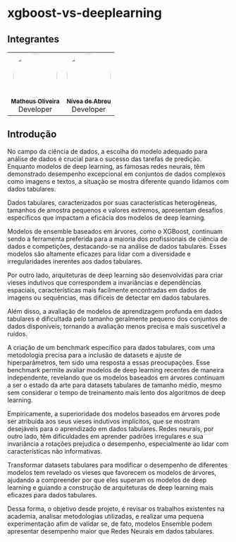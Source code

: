 # xgboost-vs-deeplearning

## Integrantes

<div align="center" style="max-width:68rem;">
<table>
  <tr>
    <td align="center"><a href="https://github.com/matheus-1618"><img style="border-radius: 50%;" src="https://avatars.githubusercontent.com/matheus-1618" width="100px;" alt=""/><br /><sub><b>Matheus Oliveira</b></sub></a><br /><a href="https://github.com/matheus-1618" title="Matheus Silva M. Oliveira"></a> Developer</td>
   <td align="center"><a href="https://github.com/niveaabreu"><img style="border-radius: 50%;" src="https://avatars.githubusercontent.com/niveaabreu" width="100px;" alt=""/><br /><sub><b>Nívea de Abreu</b></sub></a><br /><a href="https://github.com/niveaabreu" title="Nívea de Abreu"></a>Developer</td>
  </tr>
</table>
</div>

## Introdução

No campo da ciência de dados, a escolha do modelo adequado para análise de dados é crucial para o sucesso das tarefas de predição. Enquanto modelos de deep learning, as famosas redes neurais, têm demonstrado desempenho excepcional em conjuntos de dados complexos como imagens e textos, a situação se mostra diferente quando lidamos com dados tabulares.

Dados tabulares, caracterizados por suas características heterogêneas, tamanhos de amostra pequenos e valores extremos, apresentam desafios específicos que impactam a eficácia dos modelos de deep learning. 

Modelos de ensemble baseados em árvores, como o XGBoost, continuam sendo a ferramenta preferida para a maioria dos profissionais de ciência de dados e competições, destacando-se na análise de dados tabulares. Esses modelos são altamente eficazes para lidar com a diversidade e irregularidades inerentes aos dados tabulares.

Por outro lado, arquiteturas de deep learning são desenvolvidas para criar vieses indutivos que correspondem a invariâncias e dependências espaciais, características mais facilmente encontradas em dados de imagens ou sequências, mas difíceis de detectar em dados tabulares.

Além disso, a avaliação de modelos de aprendizagem profunda em dados tabulares é dificultada pelo tamanho geralmente pequeno dos conjuntos de dados disponíveis, tornando a avaliação menos precisa e mais suscetível a ruídos.

A criação de um benchmark específico para dados tabulares, com uma metodologia precisa para a inclusão de datasets e ajuste de hiperparâmetros, tem sido uma resposta a essas preocupações. Esse benchmark permite avaliar modelos de deep learning recentes de maneira independente, revelando que os modelos baseados em árvores continuam a ser o estado da arte para datasets tabulares de tamanho médio, mesmo sem considerar o tempo de treinamento mais lento dos algoritmos de deep learning.

Empiricamente, a superioridade dos modelos baseados em árvores pode ser atribuída aos seus vieses indutivos implícitos, que se mostram desejáveis para o aprendizado em dados tabulares. Redes neurais, por outro lado, têm dificuldades em aprender padrões irregulares e sua invariância a rotações prejudica o desempenho, especialmente ao lidar com características não informativas.

Transformar datasets tabulares para modificar o desempenho de diferentes modelos tem revelado os vieses que favorecem os modelos de árvores, ajudando a compreender por que eles superam os modelos de deep learning e guiando a construção de arquiteturas de deep learning mais eficazes para dados tabulares.

Dessa forma, o objetivo desde projeto, é revisar os trabalhos existentes na academia, analisar metodologias utilizadas, e realizar uma pequena experimentação afim de validar se, de fato, modelos Ensemble podem apresentar desempenho maior que Redes Neurais em dados tabulares.
